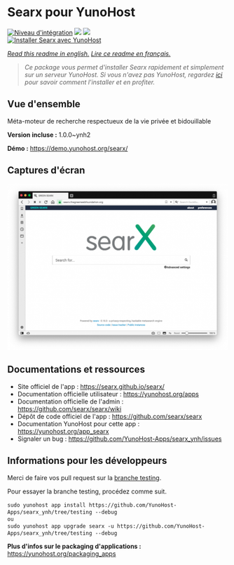# Searx pour YunoHost

[![Niveau d'intégration](https://dash.yunohost.org/integration/searx.svg)](https://dash.yunohost.org/appci/app/searx) ![](https://ci-apps.yunohost.org/ci/badges/searx.status.svg) ![](https://ci-apps.yunohost.org/ci/badges/searx.maintain.svg)  
[![Installer Searx avec YunoHost](https://install-app.yunohost.org/install-with-yunohost.svg)](https://install-app.yunohost.org/?app=searx)

*[Read this readme in english.](./README.md)*
*[Lire ce readme en français.](./README_fr.md)*

> *Ce package vous permet d'installer Searx rapidement et simplement sur un serveur YunoHost.
Si vous n'avez pas YunoHost, regardez [ici](https://yunohost.org/#/install) pour savoir comment l'installer et en profiter.*

## Vue d'ensemble

Méta-moteur de recherche respectueux de la vie privée et bidouillable

**Version incluse :** 1.0.0~ynh2

**Démo :** https://demo.yunohost.org/searx/

## Captures d'écran

![](./doc/screenshots/Screenshot.png)

## Documentations et ressources

* Site officiel de l'app : https://searx.github.io/searx/
* Documentation officielle utilisateur : https://yunohost.org/apps
* Documentation officielle de l'admin : https://github.com/searx/searx/wiki
* Dépôt de code officiel de l'app : https://github.com/searx/searx
* Documentation YunoHost pour cette app : https://yunohost.org/app_searx
* Signaler un bug : https://github.com/YunoHost-Apps/searx_ynh/issues

## Informations pour les développeurs

Merci de faire vos pull request sur la [branche testing](https://github.com/YunoHost-Apps/searx_ynh/tree/testing).

Pour essayer la branche testing, procédez comme suit.
```
sudo yunohost app install https://github.com/YunoHost-Apps/searx_ynh/tree/testing --debug
ou
sudo yunohost app upgrade searx -u https://github.com/YunoHost-Apps/searx_ynh/tree/testing --debug
```

**Plus d'infos sur le packaging d'applications :** https://yunohost.org/packaging_apps